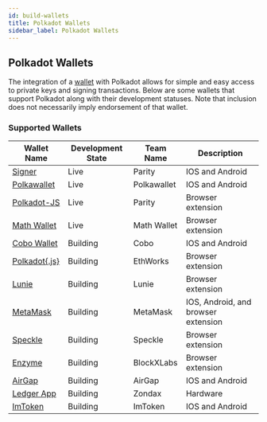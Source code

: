 ```yaml
---
id: build-wallets
title: Polkadot Wallets
sidebar_label: Polkadot Wallets
---
```


## Polkadot Wallets

The integration of a [wallet](https://wiki.polkadot.network/docs/en/glossary#wallet) with Polkadot
allows for simple and easy access to private keys and signing transactions. Below are some wallets
that support Polkadot along with their development statuses. Note that inclusion does not
necessarily imply endorsement of that wallet.

### Supported Wallets

| Wallet Name                                                        | Development State | Team Name   | Description                         |
| ------------------------------------------------------------------ | ----------------- | ----------- | ----------------------------------- |
| [Signer](https://www.parity.io/signer/)                            | Live              | Parity      | IOS and Android                     |
| [Polkawallet](https://polkawallet.io/)                             | Live              | Polkawallet | IOS and Android                     |
| [Polkadot-JS](https://polkadot.js.org/apps/#/accounts)             | Live              | Parity      | Browser extension                   |
| [Math Wallet](https://www.mathwallet.org/kusama-wallet/en/)        | Live              | Math Wallet | Browser extension                   |
| [Cobo Wallet](https://cobo.com/)                                   | Building          | Cobo        | IOS and Android                     |
| [Polkadot{.js}](https://github.com/EthWorks/extension)             | Building          | EthWorks    | Browser extension                   |
| [Lunie](https://lunie.io/)                                         | Building          | Lunie       | Browser extension                   |
| [MetaMask](https://metamask.io/index.html)                         | Building          | MetaMask    | IOS, Android, and browser extension |
| [Speckle](https://github.com/GetSpeckle/speckle-browser-extension) | Building          | Speckle     | Browser extension                   |
| [Enzyme](https://getenzyme.dev/)                                   | Building          | BlockXLabs  | Browser extension                   |
| [AirGap](https://airgap.it/)                                       | Building          | AirGap      | IOS and Android                     |
| [Ledger App](https://zondax.ch/kusama.html#overview)               | Building          | Zondax      | Hardware                            |
| [ImToken](https://token.im/)                                       | Building          | ImToken     | IOS and Android                     |
